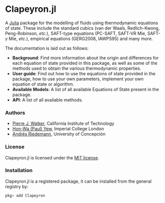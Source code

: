 # Clapeyron.jl
A [Julia](http://julialang.org) package for the modelling of fluids using thermodynamic equations of state. These include the standard cubics (van der Waals, Redlich-Kwong, Peng-Robinson, _etc._), SAFT-type equations (PC-SAFT, SAFT-VR Mie, SAFT-$\gamma$ Mie, _etc._), empirical equations (GERG2008, IAWPS95) and many more.

The documentation is laid out as follows:

- **Background**: Find more information about the origin and differences for each equation of state provided in this package, as well as some of the methods used to obtain the various thermodynamic properties.
- **User guide**: Find out how to use the equations of state provided in the package, how to use your own parameters, implement your own equation of state or algorithm.
- **Available Models**: A list of all available Equations of State present in the package.
- **API**: A list of all available methods.

### Authors

- [Pierre J. Walker](mailto:pjwalker@caltech.edu), California Institute of Technology
- [Hon-Wa (Paul) Yew](mailto:honwa.yew16@imperial.ac.uk), Imperial College London
- [Andrés Riedemann](mailto:andres.riedemann@gmail.com), University of Concepción

### License

Clapeyron.jl is licensed under the [MIT license](https://github.com/ypaul21/Clapeyron.jl/blob/master/LICENSE.md).

### Installation

Clapeyron.jl is a registered package, it can be installed from the general registry by:

```julia
pkg> add Clapeyron
```



